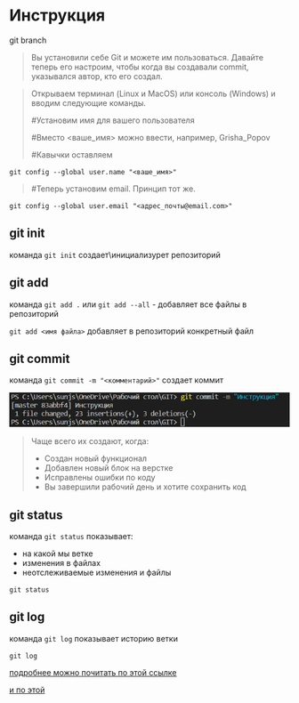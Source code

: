 ﻿# Инструкция 

git branch


> Вы установили себе Git и можете им пользоваться. Давайте теперь его настроим, чтобы когда вы создавали commit, указывался автор, кто его создал.

> Открываем терминал (Linux и MacOS) или консоль (Windows) и вводим следующие команды.
> 
> #Установим имя для вашего пользователя
> 
> #Вместо <ваше_имя> можно ввести, например, Grisha_Popov
> 
> #Кавычки оставляем
> 
```
git config --global user.name "<ваше_имя>"
```

> #Теперь установим email. Принцип тот же.
```
git config --global user.email "<адрес_почты@email.com>"
```

## git init
команда ``git init`` создает\инициализурет репозиторий

## git add
команда ``git add .`` или ``git add --all`` - добавляет все файлы в репозиторий

``git add <имя файла>`` добавляет в репозиторий конкретный файл

## git сommit
  
команда ``git commit -m "<комментарий>"``  создает коммит

![](1.jpg)

> Чаще всего их создают, когда:
> - Создан новый функционал
> - Добавлен новый блок на верстке
> - Исправлены ошибки по коду
> - Вы завершили рабочий день и хотите сохранить код


## git status
  
команда ``git status``  показывает:
- на какой мы ветке
- изменения в файлах
- неотслеживаемые изменения и файлы
```
git status
```
## git log
  
команда ``git log``  показывает историю ветки
```
git log
```
[подробнее можно почитать по этой ссылке](https://habr.com/ru/post/541258/)

[и по этой](https://habr.com/ru/post/542616/)
